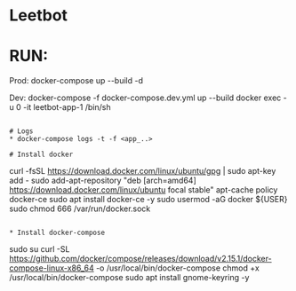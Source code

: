 # Leetbot

# RUN:
Prod:
docker-compose up --build -d

Dev:
docker-compose -f docker-compose.dev.yml up --build
docker exec -u 0 -it leetbot-app-1  /bin/sh
```

# Logs 
* docker-compose logs -t -f <app_..>

# Install docker

```
curl -fsSL https://download.docker.com/linux/ubuntu/gpg | sudo apt-key add -
sudo add-apt-repository "deb [arch=amd64] https://download.docker.com/linux/ubuntu focal stable"
apt-cache policy docker-ce
sudo apt install docker-ce -y
sudo usermod -aG docker ${USER}
sudo chmod 666 /var/run/docker.sock
```

* Install docker-compose
```
sudo su
curl -SL https://github.com/docker/compose/releases/download/v2.15.1/docker-compose-linux-x86_64 -o /usr/local/bin/docker-compose
chmod +x /usr/local/bin/docker-compose
sudo apt install gnome-keyring -y
```